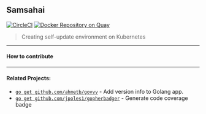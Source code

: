 ## Samsahai
[![CircleCI](https://circleci.com/gh/agoda-com/samsahai.svg?style=svg&circle-token=622dc452d07545e720fc396074cb25a737a204e5)](https://circleci.com/gh/agoda-com/samsahai) [![Docker Repository on Quay](https://quay.io/repository/phantomnat/samsahai/status "Docker Repository on Quay")](https://quay.io/repository/phantomnat/samsahai)

> Creating self-update environment on Kubernetes

---

#### How to contribute

---

#### Related Projects:
- [`go get github.com/ahmetb/govvv`](https://github.com/ahmetb/govvv) - Add version info to Golang app.
- [`go get github.com/jpoles1/gopherbadger`](https://github.com/jpoles1/gopherbadger) - Generate code coverage badge

